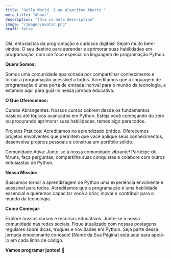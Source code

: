 ```yaml
---
title: "Hello World. I am Algoritmo Aberto_"
meta_title: "About"
description: "this is meta description"
image: "/images/avatar.png"
draft: false
---
```


Olá, entusiastas da programação e curiosos digitais! Sejam muito bem-vindos. O seu destino para aprender e aprimorar suas habilidades em programação, com um foco especial na linguagem de programação Python.

**Quem Somos:**

Somos uma comunidade apaixonada por compartilhar conhecimento e tornar a programação acessível a todos. Acreditamos que a linguagem de programação é uma porta de entrada incrível para o mundo da tecnologia, e estamos aqui para guiá-lo nessa jornada educativa.

**O Que Oferecemos:**

Cursos Abrangentes:
Nossos cursos cobrem desde os fundamentos básicos até tópicos avançados em Python. Esteja você começando do zero ou procurando aprimorar suas habilidades, temos algo para todos.

Projetos Práticos: Acreditamos no aprendizado prático. Oferecemos projetos envolventes que permitem que você aplique seus conhecimentos, desenvolva projetos pessoais e construa um portfólio sólido.

Comunidade Ativa: Junte-se à nossa comunidade vibrante! Participe de fóruns, faça perguntas, compartilhe suas conquistas e colabore com outros entusiastas de Python.

**Nossa Missão:**

Buscamos tornar a aprendizagem de Python uma experiência envolvente e acessível para todos. Acreditamos que a programação é uma habilidade essencial e queremos capacitar você a criar, inovar e contribuir para o mundo da tecnologia.

**Como Começar:**

Explore nossos cursos e recursos educativos.
Junte-se à nossa comunidade nas redes sociais.
Fique atualizado com nossas postagens regulares sobre dicas, truques e novidades em Python.
Seja parte dessa jornada emocionante conosco! [Nome da Sua Página] está aqui para apoiá-lo em cada linha de código.

**Vamos programar juntos!** 🚀